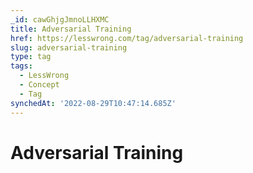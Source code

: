 ```yaml
---
_id: cawGhjgJmnoLLHXMC
title: Adversarial Training
href: https://lesswrong.com/tag/adversarial-training
slug: adversarial-training
type: tag
tags:
  - LessWrong
  - Concept
  - Tag
synchedAt: '2022-08-29T10:47:14.685Z'
---
```


# Adversarial Training
